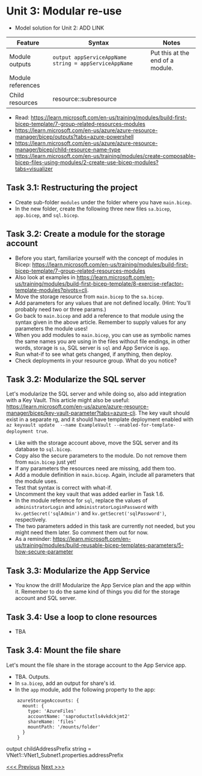 # Unit 3: Modular re-use

- Model solution for Unit 2: ADD LINK

|Feature|Syntax|Notes|
|---|---|---|
|Module outputs|`output appServiceAppName string = appServiceAppName`|Put this at the end of a module.|
|Module references|   |   |
|Child resources|resource::subresource|   |

- Read: https://learn.microsoft.com/en-us/training/modules/build-first-bicep-template/7-group-related-resources-modules
- https://learn.microsoft.com/en-us/azure/azure-resource-manager/bicep/outputs?tabs=azure-powershell
- https://learn.microsoft.com/en-us/azure/azure-resource-manager/bicep/child-resource-name-type
- https://learn.microsoft.com/en-us/training/modules/create-composable-bicep-files-using-modules/2-create-use-bicep-modules?tabs=visualizer

## Task 3.1: Restructuring the project
- Create sub-folder `modules` under the folder where you have `main.bicep`.
- In the new folder, create the following three new files `sa.bicep`, `app.bicep`, and `sql.bicep`.

## Task 3.2: Create a module for the storage account
- Before you start, familiarize yourself with the concept of modules in Bicep: https://learn.microsoft.com/en-us/training/modules/build-first-bicep-template/7-group-related-resources-modules
- Also look at examples in https://learn.microsoft.com/en-us/training/modules/build-first-bicep-template/8-exercise-refactor-template-modules?pivots=cli.
- Move the storage resource from `main.bicep` to the `sa.bicep`.
- Add parameters for any values that are not defined locally. (Hint: You'll probably need two or three params.)
- Go back to `main.bicep` and add a reference to that module using the syntax given in the above article. Remember to supply values for any parameters the module uses!
- When you add modules to `main.bicep`, you can use as symbolic names the same names you are using in the files without file endings, in other words, storage is `sa`, SQL server is `sql` and App Service is `app`.
- Run what-if to see what gets changed, if anything, then deploy.
- Check deployments in your resource group. What do you notice?

## Task 3.2: Modularize the SQL server

Let's modularize the SQL server and while doing so, also add integration with a Key Vault. This article might also be useful: https://learn.microsoft.com/en-us/azure/azure-resource-manager/bicep/key-vault-parameter?tabs=azure-cli. The key vault should exist in a separate rg, and it should have template deployment enabled with `az keyvault update  --name ExampleVault --enabled-for-template-deployment true`.

- Like with the storage account above, move the SQL server and its database to `sql.bicep`.
- Copy also the secure parameters to the module. Do not remove them from `main.bicep` just yet!
- If any parameters the resources need are missing, add them too.
- Add a module definition in `main.bicep`. Again, include all parameters that the module uses.
- Test that syntax is correct with what-if.
- Uncomment the key vault that was added earlier in Task 1.6.
- In the module reference for `sql`, replace the values of `administratorLogin` and `administratorLoginPassword` with `kv.getSecret('sqlAdmin')` and `kv.getSecret('sqlPassword')`, respectively.
- The two parameters added in this task are currently not needed, but you might need them later. So comment them out for now.
- As a reminder: https://learn.microsoft.com/en-us/training/modules/build-reusable-bicep-templates-parameters/5-how-secure-parameter

## Task 3.3: Modularize the App Service

- You know the drill! Modularize the App Service plan and the app within it. Remember to do the same kind of things you did for the storage account and SQL server.

## Task 3.4: Use a loop to clone resources
- TBA


## Task 3.4: Mount the file share

Let's mount the file share in the storage account to the App Service app.

- TBA. Outputs.
- In `sa.bicep`, add an output for share's id.
- In the `app` module, add the following property to the app:
```
    azureStorageAccounts: {
      mount: {
        type: 'AzureFiles'
        accountName: 'saproductxtls4vkdckjmt2'
        shareName: 'files'
        mountPath: '/mounts/folder'
      }
    }
```

output childAddressPrefix string = VNet1::VNet1_Subnet1.properties.addressPrefix


[<<< Previous](https://github.com/mikkokallio/bicep-workshop/blob/main/docs/unit_2.md) [Next >>>](https://github.com/mikkokallio/bicep-workshop/blob/main/docs/unit_4.md)
